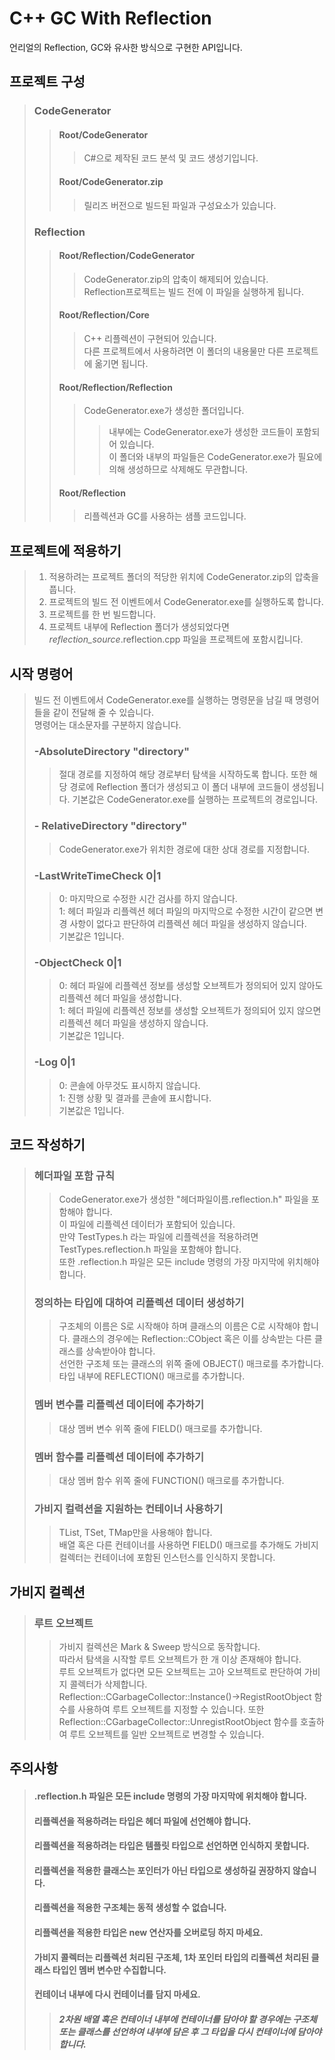 # C++ GC With Reflection
언리얼의 Reflection, GC와 유사한 방식으로 구현한 API입니다.

## 프로젝트 구성
>### CodeGenerator
>>#### Root/CodeGenerator
>>>C#으로 제작된 코드 분석 및 코드 생성기입니다.  
>>#### Root/CodeGenerator.zip
>>>릴리즈 버전으로 빌드된 파일과 구성요소가 있습니다.  
>### Reflection
>>#### Root/Reflection/CodeGenerator
>>>CodeGenerator.zip의 압축이 해제되어 있습니다.  
>>>Reflection프로젝트는 빌드 전에 이 파일을 실행하게 됩니다.  
>>#### Root/Reflection/Core
>>>C++ 리플렉션이 구현되어 있습니다.  
>>>다른 프로젝트에서 사용하려면 이 폴더의 내용물만 다른 프로젝트에 옮기면 됩니다.  
>>#### Root/Reflection/Reflection
>>>CodeGenerator.exe가 생성한 폴더입니다.  
>>>>내부에는 CodeGenerator.exe가 생성한 코드들이 포함되어 있습니다.  
>>>이 폴더와 내부의 파일들은 CodeGenerator.exe가 필요에 의해 생성하므로 삭제해도 무관합니다.  
>>#### Root/Reflection
>>>리플렉션과 GC를 사용하는 샘플 코드입니다.

## 프로젝트에 적용하기
> 1. 적용하려는 프로젝트 폴더의 적당한 위치에 CodeGenerator.zip의 압축을 풉니다.
> 2. 프로젝트의 빌드 전 이벤트에서 CodeGenerator.exe를 실행하도록 합니다.
> 3. 프로젝트를 한 번 빌드합니다.  
> 4. 프로젝트 내부에 Reflection 폴더가 생성되었다면 _reflection_source_.reflection.cpp 파일을 프로젝트에 포함시킵니다.

## 시작 명령어
>빌드 전 이벤트에서 CodeGenerator.exe를 실행하는 명령문을 남길 때 명령어들을 같이 전달해 줄 수 있습니다.  
>명령어는 대소문자를 구분하지 않습니다.  
>### -AbsoluteDirectory "directory"
>> 절대 경로를 지정하여 해당 경로부터 탐색을 시작하도록 합니다.
> 또한 해당 경로에 Reflection 폴더가 생성되고 이 폴더 내부에 코드들이 생성됩니다.
> 기본값은 CodeGenerator.exe를 실행하는 프로젝트의 경로입니다.
>### - RelativeDirectory "directory"
>> CodeGenerator.exe가 위치한 경로에 대한 상대 경로를 지정합니다.
>### -LastWriteTimeCheck 0|1
>> 0: 마지막으로 수정한 시간 검사를 하지 않습니다.  
>> 1: 헤더 파일과 리플렉션 헤더 파일의 마지막으로 수정한 시간이 같으면 변경 사항이 없다고 판단하여 리플렉션 헤더 파일을 생성하지 않습니다.  
>> 기본값은 1입니다.  
>### -ObjectCheck 0|1
>> 0: 헤더 파일에 리플렉션 정보를 생성할 오브젝트가 정의되어 있지 않아도 리플렉션 헤더 파일을 생성합니다.  
>> 1: 헤더 파일에 리플렉션 정보를 생성할 오브젝트가 정의되어 있지 않으면 리플렉션 헤더 파일을 생성하지 않습니다.  
>> 기본값은 1입니다.
>### -Log 0|1
>> 0: 콘솔에 아무것도 표시하지 않습니다.  
>> 1: 진행 상황 및 결과를 콘솔에 표시합니다.  
>> 기본값은 1입니다.  

## 코드 작성하기
> ### 헤더파일 포함 규칙
>> CodeGenerator.exe가 생성한 "헤더파일이름.reflection.h" 파일을 포함해야 합니다.  
>> 이 파일에 리플렉션 데이터가 포함되어 있습니다.  
>> 만약 TestTypes.h 라는 파일에 리플렉션을 적용하려면 TestTypes.reflection.h 파일을 포함해야 합니다.   
>> 또한 .reflection.h 파일은 모든 include 명령의 가장 마지막에 위치해야 합니다.  
> ### 정의하는 타입에 대하여 리플렉션 데이터 생성하기
>> 구조체의 이름은 S로 시작해야 하며 클래스의 이름은 C로 시작해야 합니다.
>> 클래스의 경우에는 Reflection::CObject 혹은 이를 상속받는 다른 클래스를 상속받아야 합니다.  
>> 선언한 구조체 또는 클래스의 위쪽 줄에 OBJECT() 매크로를 추가합니다.  
>> 타입 내부에 REFLECTION() 매크로를 추가합니다.  
> ### 멤버 변수를 리플렉션 데이터에 추가하기
>> 대상 멤버 변수 위쪽 줄에 FIELD() 매크로를 추가합니다.  
> ### 멤버 함수를 리플렉션 데이터에 추가하기
>> 대상 멤버 함수 위쪽 줄에 FUNCTION() 매크로를 추가합니다.  
> ### 가비지 컬력션을 지원하는 컨테이너 사용하기
>> TList, TSet, TMap만을 사용해야 합니다.  
>> 배열 혹은 다른 컨테이너를 사용하면 FIELD() 매크로를 추가해도 가비지 컬렉터는 컨테이너에 포함된 인스턴스를 인식하지 못합니다.  

## 가비지 컬렉션
> ### 루트 오브젝트
>> 가비지 컬렉션은 Mark & Sweep 방식으로 동작합니다.  
>> 따라서 탐색을 시작할 루트 오브젝트가 한 개 이상 존재해야 합니다.  
>> 루트 오브젝트가 없다면 모든 오브젝트는 고아 오브젝트로 판단하여 가비지 콜렉터가 삭제합니다.
>> Reflection::CGarbageCollector::Instance()->RegistRootObject 함수를 사용하여 루트 오브젝트를 지정할 수 있습니다.
>> 또한 Reflection::CGarbageCollector::UnregistRootObject 함수를 호출하여 루트 오브젝트를 일반 오브젝트로 변경할 수 있습니다.

## 주의사항
>#### .reflection.h 파일은 모든 include 명령의 가장 마지막에 위치해야 합니다.  
>#### 리플렉션을 적용하려는 타입은 헤더 파일에 선언해야 합니다.  
>#### 리플렉션을 적용하려는 타입은 템플릿 타입으로 선언하면 인식하지 못합니다.  
>#### 리플렉션을 적용한 클래스는 포인터가 아닌 타입으로 생성하길 권장하지 않습니다.  
>#### 리플렉션을 적용한 구조체는 동적 생성할 수 없습니다.  
>#### 리플렉션을 적용한 타입은 new 연산자를 오버로딩 하지 마세요.  
>#### 가비지 콜렉터는 리플렉션 처리된 구조체, 1차 포인터 타입의 리플렉션 처리된 클래스 타입인 멤버 변수만 수집합니다.  
>#### 컨테이너 내부에 다시 컨테이너를 담지 마세요.
>>##### 2차원 배열 혹은 컨테이너 내부에 컨테이너를 담아야 할 경우에는 구조체 또는 클래스를 선언하여 내부에 담은 후 그 타입을 다시 컨테이너에 담아야 합니다.
